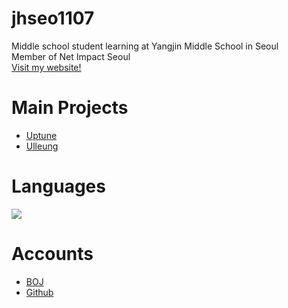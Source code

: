 # jhseo1107
Middle school student learning at Yangjin Middle School in Seoul  
Member of Net Impact Seoul  
[Visit my website!](https://jhseo1107.kro.kr)

# Main Projects
- [Uptune](http://uptune.kro.kr/)
- [Ulleung](http://울릉.메인.한국/)

# Languages
[![](https://github-readme-stats.vercel.app/api/top-langs/?username=jhseo1107&hide_border=true)](https://github.com/jhseo1107)


# Accounts
- [BOJ](https://acmicpc.net/user/jhseo1107)  
- [Github](https://github.com/jhseo1107)  
